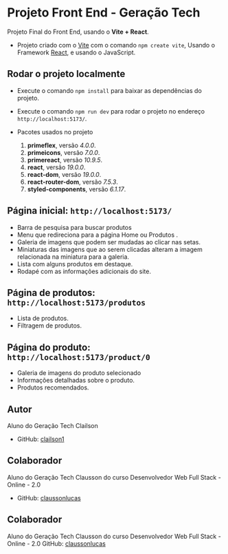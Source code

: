 # Projeto Front End - Geração Tech

Projeto Final do Front End, usando o **Vite + React**.

- Projeto criado com o [Vite](https://vite.dev/) com o comando `npm create vite`, Usando o Framework [React](https://pt-br.legacy.reactjs.org/), e usando o JavaScript.

## Rodar o projeto localmente
- Execute o comando `npm install` para baixar as dependências do projeto.
- Execute o comando `npm run dev` para rodar o projeto no endereço `http://localhost:5173/`.

- Pacotes usados no projeto
    1. **primeflex**, versão *4.0.0*.
    2. **primeicons**, versão *7.0.0*.
    3. **primereact**, versão *10.9.5*.
    4. **react**, versão *19.0.0*.
    5. **react-dom**, versão *19.0.0*.
    6. **react-router-dom**, versão *7.5.3*.
    7. **styled-components**, versão *6.1.17*.

## Página inicial: `http://localhost:5173/`

- Barra de pesquisa para buscar produtos
- Menu que redireciona para a página Home ou Produtos .
- Galeria de imagens que podem ser mudadas ao clicar nas setas.
- Miniaturas das imagens que ao serem clicadas alteram a imagem relacionada na miniatura para a galeria.
- Lista com alguns produtos em destaque.
- Rodapé com as informações adicionais do site.

## Página de produtos: `http://localhost:5173/produtos`

- Lista de produtos.
- Filtragem de produtos.

## Página do produto: `http://localhost:5173/product/0`

- Galeria de imagens do produto selecionado
- Informações detalhadas sobre o produto.
- Produtos recomendados.

## Autor

Aluno do Geração Tech Clailson
- GitHub: [clailson1](https://github.com/clailson1)

## Colaborador

Aluno do Geração Tech Clausson do curso Desenvolvedor Web Full Stack - Online - 2.0
- GitHub: [claussonlucas](https://github.com/claussonlucas)

## Colaborador

Aluno do Geração Tech Clausson do curso Desenvolvedor Web Full Stack - Online - 2.0
GitHub: [claussonlucas](https://github.com/claussonlucas)

